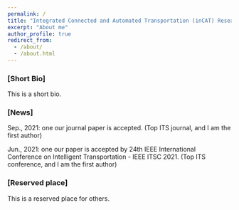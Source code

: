 ```yaml
---
permalink: /
title: "Integrated Connected and Automated Transportation (inCAT) Research, 2021/06/01"
excerpt: "About me"
author_profile: true
redirect_from: 
  - /about/
  - /about.html
---
```


### [Short Bio]
This is a short bio.

### [News]
Sep., 2021: one our journal paper is accepted. (Top ITS journal, and I am the first author)

Jun., 2021: one our paper is accepted by 24th IEEE International Conference on Intelligent Transportation - IEEE ITSC 2021. (Top ITS conference, and I am the first author)

### [Reserved place]
This is a reserved place for others.

